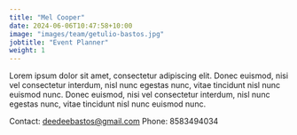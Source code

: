 ```yaml
---
title: "Mel Cooper"
date: 2024-06-06T10:47:58+10:00
image: "images/team/getulio-bastos.jpg"
jobtitle: "Event Planner"
weight: 1
---
```


Lorem ipsum dolor sit amet, consectetur adipiscing elit. Donec euismod, nisi vel consectetur interdum, nisl nunc egestas nunc, vitae tincidunt nisl nunc euismod nunc. Donec euismod, nisi vel consectetur interdum, nisl nunc egestas nunc, vitae tincidunt nisl nunc euismod nunc.

Contact: deedeebastos@gmail.com
Phone: 8583494034

